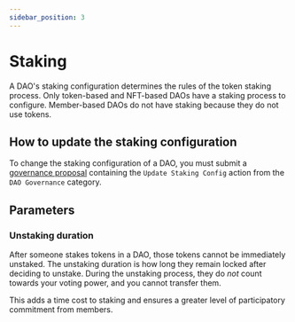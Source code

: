 ```yaml
---
sidebar_position: 3
---
```


# Staking

A DAO's staking configuration determines the rules of the token staking process. Only token-based and NFT-based DAOs have a staking process to configure. Member-based DAOs do not have staking because they do not use tokens.

## How to update the staking configuration

To change the staking configuration of a DAO, you must submit a [governance proposal](../proposals/what) containing the `Update Staking Config` action from the `DAO Governance` category.

## Parameters

### Unstaking duration

After someone stakes tokens in a DAO, those tokens cannot be immediately unstaked. The unstaking duration is how long they remain locked after deciding to unstake. During the unstaking process, they do _not_ count towards your voting power, and you cannot transfer them.

This adds a time cost to staking and ensures a greater level of participatory commitment from members.
